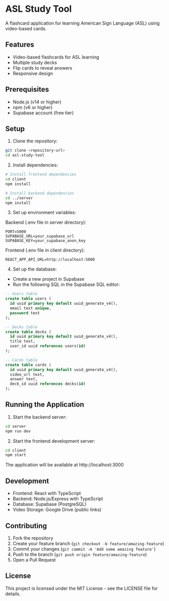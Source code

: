 # ASL Study Tool

A flashcard application for learning American Sign Language (ASL) using video-based cards.

## Features

- Video-based flashcards for ASL learning
- Multiple study decks
- Flip cards to reveal answers
- Responsive design

## Prerequisites

- Node.js (v14 or higher)
- npm (v6 or higher)
- Supabase account (free tier)

## Setup

1. Clone the repository:
```bash
git clone <repository-url>
cd asl-study-tool
```

2. Install dependencies:
```bash
# Install frontend dependencies
cd client
npm install

# Install backend dependencies
cd ../server
npm install
```

3. Set up environment variables:

Backend (.env file in server directory):
```
PORT=5000
SUPABASE_URL=your_supabase_url
SUPABASE_KEY=your_supabase_anon_key
```

Frontend (.env file in client directory):
```
REACT_APP_API_URL=http://localhost:5000
```

4. Set up the database:
- Create a new project in Supabase
- Run the following SQL in the Supabase SQL editor:

```sql
-- Users table
create table users (
  id uuid primary key default uuid_generate_v4(),
  email text unique,
  password text
);

-- Decks table
create table decks (
  id uuid primary key default uuid_generate_v4(),
  title text,
  user_id uuid references users(id)
);

-- Cards table
create table cards (
  id uuid primary key default uuid_generate_v4(),
  video_url text,
  answer text,
  deck_id uuid references decks(id)
);
```

## Running the Application

1. Start the backend server:
```bash
cd server
npm run dev
```

2. Start the frontend development server:
```bash
cd client
npm start
```

The application will be available at http://localhost:3000

## Development

- Frontend: React with TypeScript
- Backend: Node.js/Express with TypeScript
- Database: Supabase (PostgreSQL)
- Video Storage: Google Drive (public links)

## Contributing

1. Fork the repository
2. Create your feature branch (`git checkout -b feature/amazing-feature`)
3. Commit your changes (`git commit -m 'Add some amazing feature'`)
4. Push to the branch (`git push origin feature/amazing-feature`)
5. Open a Pull Request

## License

This project is licensed under the MIT License - see the LICENSE file for details. 